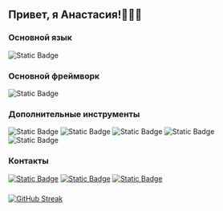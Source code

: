 ## Привет, я Анастасия!👩🏽‍💻
### **Основной язык**  
![Static Badge](https://img.shields.io/badge/dart-2b2d42?style=for-the-badge&logo=dart&logoColor=f1e3f3&color=2b2d42)
### **Основной фреймворк**
![Static Badge](https://img.shields.io/badge/flutter-2b2d42?style=for-the-badge&logo=flutter&logoColor=c2bbf0&color=2b2d42)
### **Дополнительные инструменты**
![Static Badge](https://img.shields.io/badge/figma-2b2d42?style=for-the-badge&logo=figma&logoColor=8fb8ed&color=2b2d42)
![Static Badge](https://img.shields.io/badge/html-2b2d42?style=for-the-badge&logo=html5&logoColor=8fb8ed&color=2b2d42)
![Static Badge](https://img.shields.io/badge/css-2b2d42?style=for-the-badge&logo=css&logoColor=8fb8ed&color=2b2d42)
![Static Badge](https://img.shields.io/badge/javascript-2b2d42?style=for-the-badge&logo=javascript&logoColor=8fb8ed&color=2b2d42)
![Static Badge](https://img.shields.io/badge/python-2b2d42?style=for-the-badge&logo=python&logoColor=8fb8ed&color=2b2d42)
### **Контакты**
[![Static Badge](https://img.shields.io/badge/telegram-2b2d42?style=for-the-badge&logo=telegram&logoColor=62bfed&color=2b2d42&link=https%3A%2F%2Ft.me%2Fluxinte_nebris)](https://t.me/luxinte_nebris)
[![Static Badge](https://img.shields.io/badge/vk-2b2d42?style=for-the-badge&logo=vk&logoColor=62bfed&color=2b2d42&link=https%3A%2F%2Fvk.com%2Fluxi.ntenebris)](https://vk.com/luxi.ntenebris)
[![Static Badge](https://img.shields.io/badge/leetcode-2b2d42?style=for-the-badge&logo=leetcode&logoColor=62bfed&color=2b2d42&link=https%3A%2F%2Fleetcode.com%2Fu%2Ftenebrisss_%2F)](https://leetcode.com/u/tenebrisss_/)
### 
[![GitHub Streak](https://github-readme-streak-stats.herokuapp.com/?user=AnastasiaSurzhikowa&theme=dark&background=000000&fire=3590F3&ring=3590F3&currStreakLabel=3590F3)](https://git.io/streak-stats)
